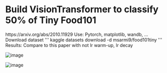 <h1> Build VisionTransformer to classify 50% of Tiny Food101 </h1>
<href> https://arxiv.org/abs/2010.11929 </href>
Use: Pytorch, matplotlib, wandb, ...
Download dataset
''' kaggle datasets download -d msarmi9/food101tiny '''
Results: Compare to this paper with not lr warm-up, lr decay

![image](https://github.com/user-attachments/assets/7727df2f-97cb-48d6-8c88-0f23cace09db)



![image](https://github.com/user-attachments/assets/6ab1080d-25f9-4a00-81ce-46d47160671b)


